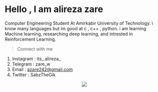 # Hello , I am alireza zare

Computer Engineering Student At Amirkabir University of Technology.
i know many languages but im good at c , c++ , python.
i am learning Machine learning, researching deep learning, and intrested in Reinforcement Learning.
>Connect with me
 1. Instagram : its_.alireza_
 2. Telegram : zare_w
 3. Email : azare242@gmail.com
 4. Twitter : SabzTheGik

<div align="center"><img src="https://github-readme-stats.vercel.app/api?username=azare242&show_icons=true&count_private=true&hide_border=true" align="center" /></div>
